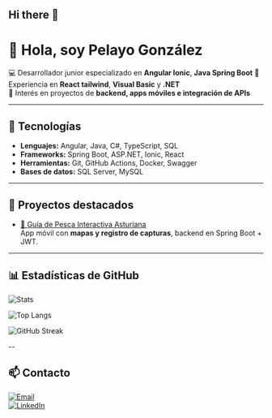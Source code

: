 ## Hi there 👋

# 👋 Hola, soy Pelayo González
💻 Desarrollador junior especializado en **Angular Ionic**, **Java Spring Boot** 
📱 Experiencia en **React tailwind**, **Visual Basic** y **.NET**  
🎯 Interés en proyectos de **backend, apps móviles e integración de APIs**  

---

## 🚀 Tecnologías
- **Lenguajes:** Angular, Java, C#, TypeScript, SQL  
- **Frameworks:** Spring Boot, ASP.NET, Ionic, React  
- **Herramientas:** Git, GitHub Actions, Docker, Swagger  
- **Bases de datos:** SQL Server, MySQL  

---

## 📌 Proyectos destacados
- [📍 Guía de Pesca Interactiva Asturiana](https://github.com/tuUsuario/guia-pesca)  
  App móvil con **mapas y registro de capturas**, backend en Spring Boot + JWT.  

---

## 📊 Estadísticas de GitHub

![Stats](https://github-readme-stats.vercel.app/api?username=pelayrgr12&show_icons=true&theme=tokyonight)  

![Top Langs](https://github-readme-stats.vercel.app/api/top-langs/?username=pelayrgr12&hide=html,css,scss&layout=compact&theme=tokyonight)

![GitHub Streak](https://streak-stats.demolab.com?user=pelayrgr12&theme=tokyonight)

--

## 📫 Contacto
[![Email](https://img.shields.io/badge/Email-pelayogonzalez.r%40gmail.com-red?style=flat-square&logo=gmail)](mailto:pelayogonzalez.r@gmail.com)  
[![LinkedIn](https://img.shields.io/badge/LinkedIn-Pelayo%20González-blue?style=flat-square&logo=linkedin)](https://www.linkedin.com/in/pelayoglezrodr/)
